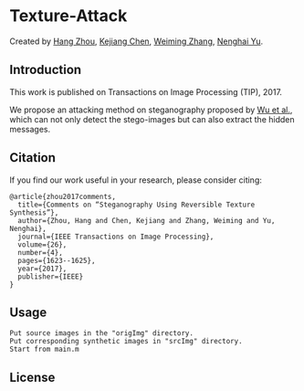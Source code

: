 # Texture-Attack
Created by [Hang Zhou](http://home.ustc.edu.cn/~zh2991/), [Kejiang Chen](http://home.ustc.edu.cn/~chenkj/), [Weiming Zhang](http://staff.ustc.edu.cn/~zhangwm/index.html), [Nenghai Yu](http://staff.ustc.edu.cn/~ynh/).

Introduction
--
This work is published on Transactions on Image Processing (TIP), 2017. 

We propose an attacking method on steganography proposed by [Wu et al.](https://ieeexplore.ieee.org/abstract/document/6957552/), which can not only detect the stego-images but can also extract the hidden messages. 

Citation
--
If you find our work useful in your research, please consider citing:

    @article{zhou2017comments,
      title={Comments on “Steganography Using Reversible Texture Synthesis”},
      author={Zhou, Hang and Chen, Kejiang and Zhang, Weiming and Yu, Nenghai},
      journal={IEEE Transactions on Image Processing},
      volume={26},
      number={4},
      pages={1623--1625},
      year={2017},
      publisher={IEEE}
    }


Usage
--


    Put source images in the "origImg" directory.
    Put corresponding synthetic images in "srcImg" directory.
    Start from main.m

License
--
